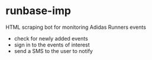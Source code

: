 # runbase-imp
HTML scraping bot for monitoring Adidas Runners events

* check for newly added events
* sign in to the events of interest
* send a SMS to the user to notify
